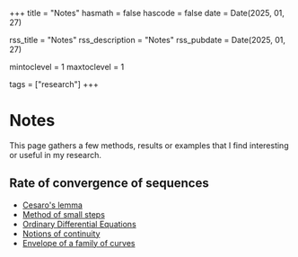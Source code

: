 +++
title = "Notes"
hasmath = false
hascode = false
date = Date(2025, 01, 27)

rss_title = "Notes"
rss_description = "Notes"
rss_pubdate = Date(2025, 01, 27)

mintoclevel = 1
maxtoclevel = 1

tags = ["research"]
+++

# Notes

This page gathers a few methods, results or examples that I find interesting or useful in my research.

## Rate of convergence of sequences

* [Cesaro's lemma](/notes/cesaro)
* [Method of small steps](/notes/small_steps)
* [Ordinary Differential Equations](/notes/ode_integrators)
* [Notions of continuity](/notes/continuity)
* [Envelope of a family of curves](/notes/envelope)